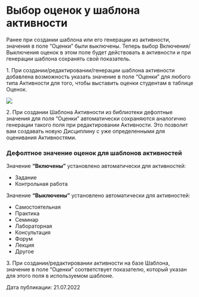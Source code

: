 # Выбор оценок у шаблона активности

Ранее при создании шаблона или его генерации из активности, значения в поле “Оценки” были выключены. Теперь выбор Включения/Выключения оценок в этом поле будет действовать в активности и при генерации шаблона сохранять свой показатель.

1\. При создании/редактировании/генерации шаблона активности добавлена возможность указать значение в поле “Оценки” для любого типа Активности для того, чтобы выставить оценки студентам в таблице Оценок.

![](https://lh3.googleusercontent.com/zhe2VEQYH\_oZVuJBkfsDrioLTy0P0hR3j2lAev12-ORMRHxdc6bHqmgw2\_4nDzRftL8nXlG6PlxDzVkJXzDOvmOUJRzzTGxzK3TYvz-wGAOySqKShOqZrSy5VDTqHgehywysv1K23xxk6MRMv\_0420M)

2\. При создании Шаблона Активности из библиотеки дефолтные значения для поля “Оценки” автоматически сохраняются аналогично генерации такого поля при редактировании Активности. Это позволит вам создавать новую Дисциплину с уже определенными для оценивания Активностями.

### Дефолтное значение оценок для шаблонов активностей

Значение **“Включены”** установлено автоматически для активностей:

* Задание
* Контрольная работа

Значение **“Выключены”** установлено автоматически для активностей:

* Самостоятельная
* Практика
* Семинар
* Лабораторная
* Консультация
* Форум
* Лекция
* Другое

3\. При создании/редактировании активности на базе Шаблона, значение в поле “Оценки” соответствует показателю, который указан для этого поля в используемом шаблоне.



Дата публикации: 21.07.2022
